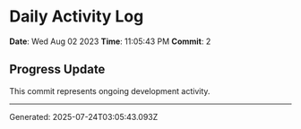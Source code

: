 # Daily Activity Log

**Date**: Wed Aug 02 2023
**Time**: 11:05:43 PM
**Commit**: 2

## Progress Update

This commit represents ongoing development activity.

---
Generated: 2025-07-24T03:05:43.093Z
